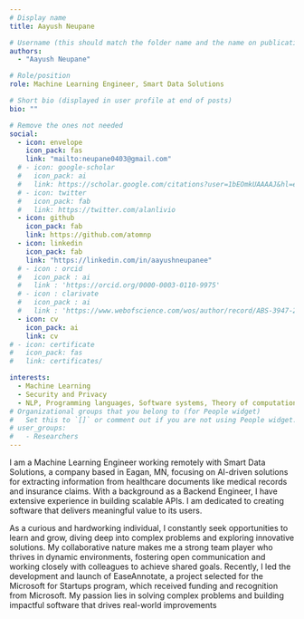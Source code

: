 ```yaml
---
# Display name
title: Aayush Neupane

# Username (this should match the folder name and the name on publications)
authors:
  - "Aayush Neupane"

# Role/position
role: Machine Learning Engineer, Smart Data Solutions

# Short bio (displayed in user profile at end of posts)
bio: ""

# Remove the ones not needed
social:
  - icon: envelope
    icon_pack: fas
    link: "mailto:neupane0403@gmail.com"
  # - icon: google-scholar
  #   icon_pack: ai
  #   link: https://scholar.google.com/citations?user=1bEOmkUAAAAJ&hl=en
  # - icon: twitter
  #   icon_pack: fab
  #   link: https://twitter.com/alanlivio
  - icon: github
    icon_pack: fab
    link: https://github.com/atomnp
  - icon: linkedin
    icon_pack: fab
    link: "https://linkedin.com/in/aayushneupanee"
  # - icon : orcid
  #   icon_pack : ai
  #   link : 'https://orcid.org/0000-0003-0110-9975'
  # - icon : clarivate
  #   icon_pack : ai
  #   link : 'https://www.webofscience.com/wos/author/record/ABS-3947-2022'
  - icon: cv
    icon_pack: ai
    link: cv
# - icon: certificate
#   icon_pack: fas
#   link: certificates/

interests:
  - Machine Learning
  - Security and Privacy
  - NLP, Programming languages, Software systems, Theory of computation
# Organizational groups that you belong to (for People widget)
#   Set this to `[]` or comment out if you are not using People widget.
# user_groups:
#   - Researchers
---
```


I am a Machine Learning Engineer working remotely with Smart Data Solutions, a company based in Eagan, MN, focusing on AI-driven solutions for extracting information from healthcare documents like medical records and insurance claims. With a background as a Backend Engineer, I have extensive experience in building scalable APIs. I am dedicated to creating software that delivers meaningful value to its users.

As a curious and hardworking individual, I constantly seek opportunities to learn and grow, diving deep into complex problems and exploring innovative solutions. My collaborative nature makes me a strong team player who thrives in dynamic environments, fostering open communication and working closely with colleagues to achieve shared goals. Recently, I led the development and launch of EaseAnnotate, a project selected for the Microsoft for Startups program, which received funding and recognition from Microsoft. My passion lies in solving complex problems and building impactful software that drives real-world improvements
